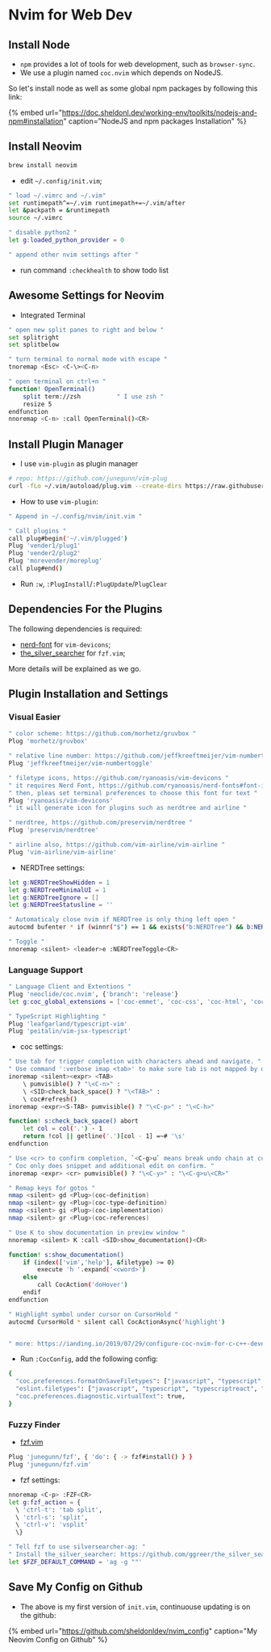 # Nvim for Web Dev

## Install Node

* `npm` provides a lot of tools for web development, such as `browser-sync`.
* We use a plugin named `coc.nvim` which depends on NodeJS.

So let's install node as well as some global npm packages by following this link:

{% embed url="https://doc.sheldonl.dev/working-env/toolkits/nodejs-and-npm#installation" caption="NodeJS and npm packages Installation" %}


## Install Neovim

```bash
brew install neovim
```

* edit `~/.config/init.vim`;

```bash
" load ~/.vimrc and ~/.vim"
set runtimepath^=~/.vim runtimepath+=~/.vim/after
let &packpath = &runtimepath
source ~/.vimrc

" disable python2 "
let g:loaded_python_provider = 0

" append other nvim settings after "
```

* run command `:checkhealth` to show todo list


## Awesome Settings for Neovim

- Integrated Terminal

```bash
" open new split panes to right and below "
set splitright
set splitbelow

" turn terminal to normal mode with escape "
tnoremap <Esc> <C-\><C-n>

" open terminal on ctrl+n "
function! OpenTerminal()
    split term://zsh          " I use zsh "
    resize 5
endfunction
nnoremap <C-n> :call OpenTerminal()<CR>
```

## Install Plugin Manager

* I use `vim-plugin` as plugin manager

```bash
# repo: https://github.com/junegunn/vim-plug
curl -fLo ~/.vim/autoload/plug.vim --create-dirs https://raw.githubusercontent.com/junegunn/vim-plug/master/plug.vim
```

* How to use `vim-plugin`:

```bash
" Append in ~/.config/nvim/init.vim "

" Call plugins "
call plug#begin('~/.vim/plugged')
Plug 'vender1/plug1'
Plug 'vender2/plug2'
Plug 'morevender/moreplug'
call plug#end()
```

* Run `:w`, `:PlugInstall`/`:PlugUpdate`/`PlugClear`


## Dependencies For the Plugins

The following dependencies is required:

* [nerd-font](https://github.com/ryanoasis/nerd-fonts#font-installation) for `vim-devicons`;
* [the_silver_searcher](https://github.com/ggreer/the_silver_searcher) for `fzf.vim`;

More details will be explained as we go.


## Plugin Installation and Settings

### Visual Easier

```bash
" color scheme: https://github.com/morhetz/gruvbox "
Plug 'morhetz/gruvbox'

" relative line number: https://github.com/jeffkreeftmeijer/vim-numbertoggle "
Plug 'jeffkreeftmeijer/vim-numbertoggle'

" filetype icons, https://github.com/ryanoasis/vim-devicons "
" it requires Nerd Font, https://github.com/ryanoasis/nerd-fonts#font-installation "
" then, pleas set terminal preferences to choose this font for text "
Plug 'ryanoasis/vim-devicons'
" it will generate icon for plugins such as nerdtree and airline "

" nerdtree, https://github.com/preservim/nerdtree "
Plug 'preservim/nerdtree'

" airline also, https://github.com/vim-airline/vim-airline "
Plug 'vim-airline/vim-airline'
```

* NERDTree settings:

```bash
let g:NERDTreeShowHidden = 1
let g:NERDTreeMinimalUI = 1
let g:NERDTreeIgnore = []
let g:NERDTreeStatusline = ''

" Automaticaly close nvim if NERDTree is only thing left open "
autocmd bufenter * if (winnr("$") == 1 && exists("b:NERDTree") && b:NERDTree.isTabTree()) | q | endif

" Toggle "
nnoremap <silent> <leader>e :NERDTreeToggle<CR>
```

### Language Support

```bash
" Language Client and Extentions "
Plug 'neoclide/coc.nvim', {'branch': 'release'}
let g:coc_global_extensions = ['coc-emmet', 'coc-css', 'coc-html', 'coc-json', 'coc-prettier', 'coc-tsserver']

" TypeScript Highlighting "
Plug 'leafgarland/typescript-vim'
Plug 'peitalin/vim-jsx-typescript'
```

* coc settings:

```bash
" Use tab for trigger completion with characters ahead and navigate. "
" Use command ':verbose imap <tab>' to make sure tab is not mapped by other plugin. "
inoremap <silent><expr> <TAB>
    \ pumvisible() ? "\<C-n>" :
    \ <SID>check_back_space() ? "\<TAB>" :
    \ coc#refresh()
inoremap <expr><S-TAB> pumvisible() ? "\<C-p>" : "\<C-h>"

function! s:check_back_space() abort
    let col = col('.') - 1
    return !col || getline('.')[col - 1] =~# '\s'
endfunction

" Use <cr> to confirm completion, `<C-g>u` means break undo chain at current position. "
" Coc only does snippet and additional edit on confirm. "
inoremap <expr> <cr> pumvisible() ? "\<C-y>" : "\<C-g>u\<CR>"

" Remap keys for gotos "
nmap <silent> gd <Plug>(coc-definition)
nmap <silent> gy <Plug>(coc-type-definition)
nmap <silent> gi <Plug>(coc-implementation)
nmap <silent> gr <Plug>(coc-references)

" Use K to show documentation in preview window "
nnoremap <silent> K :call <SID>show_documentation()<CR>

function! s:show_documentation()
    if (index(['vim','help'], &filetype) >= 0)
        execute 'h '.expand('<cword>')
    else
        call CocAction('doHover')
    endif
endfunction

" Highlight symbol under cursor on CursorHold "
autocmd CursorHold * silent call CocActionAsync('highlight')


" more: https://ianding.io/2019/07/29/configure-coc-nvim-for-c-c++-development/ "
```

* Run `:CocConfig`, add the following config:

```bash
{
  "coc.preferences.formatOnSaveFiletypes": ["javascript", "typescript", "typescriptreact", "json", "javascriptreact", "typescript.tsx"],
  "eslint.filetypes": ["javascript", "typescript", "typescriptreact", "javascriptreact", "typescript.tsx"],
  "coc.preferences.diagnostic.virtualText": true,
}
```


### Fuzzy Finder

* [fzf.vim](https://github.com/junegunn/fzf.vim)

```bash
Plug 'junegunn/fzf', { 'do': { -> fzf#install() } }
Plug 'junegunn/fzf.vim'
```

* fzf settings:

```bash
nnoremap <C-p> :FZF<CR>
let g:fzf_action = {
  \ 'ctrl-t': 'tab split',
  \ 'ctrl-s': 'split',
  \ 'ctrl-v': 'vsplit'
  \}

" Tell fzf to use silversearcher-ag: "
" Install the_silver_searcher: https://github.com/ggreer/the_silver_searcher "
let $FZF_DEFAULT_COMMAND = 'ag -g ""'
```

## Save My Config on Github

- The above is my first version of `init.vim`, continuouse updating is on the github:

{% embed url="https://github.com/sheldonldev/nvim_config" caption="My Neovim Config on Github" %}

